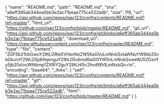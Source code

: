 {
  "name": "README.md",
  "path": "README.md",
  "sha": "a6eff365ab344ea5bb3e2ac71beae775ce522adb",
  "size": 119,
  "url": "https://api.github.com/repos/isec123/config/contents/README.md?ref=master",
  "html_url": "https://github.com/isec123/config/blob/master/README.md",
  "git_url": "https://api.github.com/repos/isec123/config/git/blobs/a6eff365ab344ea5bb3e2ac71beae775ce522adb",
  "download_url": "https://raw.githubusercontent.com/isec123/config/master/README.md",
  "type": "file",
  "content": "ZGF5b21hbGwuY29tLGRleXVhbnNoZW56aGVuLmNvbSxtaWNuYW9kb25nbGku\nY29tLG5jdHlqenguY29tLG5vbmd6aGl0YW5nLmNvbSxweWJ5ZGxnYy5jb20s\ncWlhbmp1ZXRlY2guY29tLHl5c2hvdWh1LmNvbQo=\n",
  "encoding": "base64",
  "_links": {
    "self": "https://api.github.com/repos/isec123/config/contents/README.md?ref=master",
    "git": "https://api.github.com/repos/isec123/config/git/blobs/a6eff365ab344ea5bb3e2ac71beae775ce522adb",
    "html": "https://github.com/isec123/config/blob/master/README.md"
  }
}

